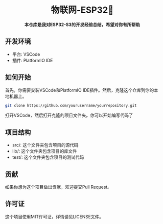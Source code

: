 <h1 align="center" >物联网-ESP32🎉</h1>

<div align="center">
  <p>
    <strong>本仓库是我对ESP32-S3的开发经验总结，希望对你有所帮助</strong><br>


  </p>
</div>


## 开发环境

- 平台: VSCode
- 插件: PlatformIO IDE

## 如何开始

首先，你需要安装VSCode和PlatformIO IDE插件。然后，克隆这个仓库到你的本地机器上。

```bash
git clone https://github.com/yourusername/yourrepository.git
``` 
打开VSCode，然后打开克隆的项目文件夹。你可以开始编写代码了


## 项目结构
- src/: 这个文件夹包含项目的源代码
- lib/: 这个文件夹包含项目的库文件
- test/: 这个文件夹包含项目的测试代码

## 贡献
 如果你想为这个项目做出贡献，欢迎提交Pull Request。


## 许可证
这个项目使用MIT许可证，详情请见LICENSE文件。